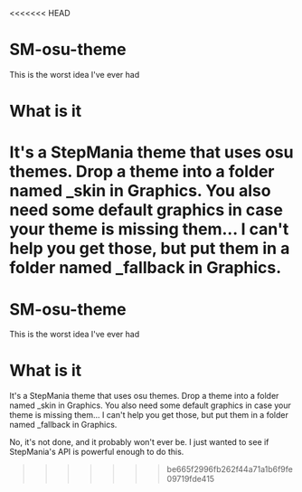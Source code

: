 <<<<<<< HEAD
# SM-osu-theme
This is the worst idea I've ever had

# What is it
It's a StepMania theme that uses osu themes. Drop a theme into a folder named _skin in Graphics.
You also need some default graphics in case your theme is missing them... I can't help you get those, but put them in a folder named _fallback in Graphics.
=======
# SM-osu-theme
This is the worst idea I've ever had

# What is it
It's a StepMania theme that uses osu themes. Drop a theme into a folder named _skin in Graphics.
You also need some default graphics in case your theme is missing them... I can't help you get those, but put them in a folder named _fallback in Graphics.

No, it's not done, and it probably won't ever be. I just wanted to see if StepMania's API is powerful enough to do this.
>>>>>>> be665f2996fb262f44a71a1b6f9fe09719fde415

